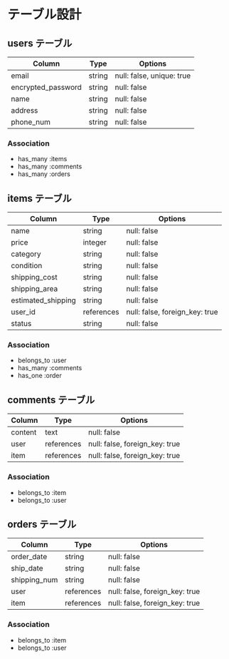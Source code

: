 # テーブル設計

## users テーブル

| Column             | Type   | Options     |
| ------------------ | ------ | ----------- |
| email              | string | null: false, unique: true |
| encrypted_password | string | null: false |
| name               | string | null: false |
| address            | string | null: false |
| phone_num          | string | null: false |

### Association

- has_many :items
- has_many :comments
- has_many :orders


## items テーブル

| Column             | Type   | Options     |
| ------------------ | ------ | ----------- |
| name               | string | null: false |
| price              | integer| null: false |
| category           | string | null: false |
| condition          | string | null: false |
| shipping_cost      | string | null: false |
| shipping_area      | string | null: false |
| estimated_shipping | string | null: false |
| user_id            | references   | null: false, foreign_key: true |
| status             | string | null: false |

### Association

- belongs_to :user
- has_many :comments
- has_one :order


## comments テーブル

| Column             | Type   | Options     |
| ------------------ | ------ | ----------- |
| content            | text   | null: false |
| user               | references   | null: false, foreign_key: true |
| item               | references   | null: false, foreign_key: true |


### Association

- belongs_to :item
- belongs_to :user


## orders テーブル

| Column             | Type   | Options     |
| ------------------ | ------ | ----------- |
| order_date         | string   | null: false |
| ship_date          | string   | null: false |
| shipping_num       | string   | null: false |
| user               | references   | null: false, foreign_key: true |
| item               | references   | null: false, foreign_key: true |


### Association

- belongs_to :item
- belongs_to :user